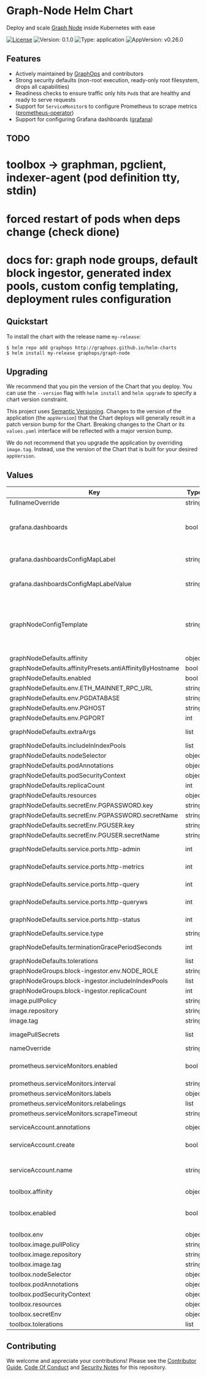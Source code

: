 # Graph-Node Helm Chart

Deploy and scale [Graph Node](https://github.com/graphprotocol/graph-node) inside Kubernetes with ease

[![License](https://img.shields.io/badge/License-Apache%202.0-blue.svg)](https://opensource.org/licenses/Apache-2.0) ![Version: 0.1.0](https://img.shields.io/badge/Version-0.1.0-informational?style=flat-square) ![Type: application](https://img.shields.io/badge/Type-application-informational?style=flat-square) ![AppVersion: v0.26.0](https://img.shields.io/badge/AppVersion-v0.26.0-informational?style=flat-square)

## Features

- Actively maintained by [GraphOps](https://graphops.xyz) and contributors
- Strong security defaults (non-root execution, ready-only root filesystem, drops all capabilities)
- Readiness checks to ensure traffic only hits `Pod`s that are healthy and ready to serve requests
- Support for `ServiceMonitor`s to configure Prometheus to scrape metrics ([prometheus-operator](https://github.com/prometheus-operator/prometheus-operator))
- Support for configuring Grafana dashboards ([grafana](https://github.com/grafana/helm-charts/tree/main/charts/grafana))

## TODO
# toolbox -> graphman, pgclient, indexer-agent (pod definition tty, stdin)
# forced restart of pods when deps change (check dione)
# docs for: graph node groups, default block ingestor, generated index pools, custom config templating, deployment rules configuration

## Quickstart

To install the chart with the release name `my-release`:

```console
$ helm repo add graphops http://graphops.github.io/helm-charts
$ helm install my-release graphops/graph-node
```

## Upgrading

We recommend that you pin the version of the Chart that you deploy. You can use the `--version` flag with `helm install` and `helm upgrade` to specify a chart version constraint.

This project uses [Semantic Versioning](https://semver.org/). Changes to the version of the application (the `appVersion`) that the Chart deploys will generally result in a patch version bump for the Chart. Breaking changes to the Chart or its `values.yaml` interface will be reflected with a major version bump.

We do not recommend that you upgrade the application by overriding `image.tag`. Instead, use the version of the Chart that is built for your desired `appVersion`.

## Values

| Key | Type | Default | Description |
|-----|------|---------|-------------|
| fullnameOverride | string | `""` |  |
| grafana.dashboards | bool | `false` | Enable creation of Grafana dashboards. [Grafana chart](https://github.com/grafana/helm-charts/tree/main/charts/grafana#grafana-helm-chart) must be configured to search this namespace, see `sidecar.dashboards.searchNamespace` |
| grafana.dashboardsConfigMapLabel | string | `"grafana_dashboard"` | Must match `sidecar.dashboards.label` value for the [Grafana chart](https://github.com/grafana/helm-charts/tree/main/charts/grafana#grafana-helm-chart) |
| grafana.dashboardsConfigMapLabelValue | string | `""` | Must match `sidecar.dashboards.labelValue` value for the [Grafana chart](https://github.com/grafana/helm-charts/tree/main/charts/grafana#grafana-helm-chart) |
| graphNodeConfigTemplate | string | `"[store]\n[store.primary]\nconnection = \"postgresql://${PGUSER}:${PGPASSWORD}@${PGHOST}:${PGPORT}/${PGDATABASE}\"\n# weight = 0\npool_size = 10\n[chains]\ningestor = \"{{ .Release.Name }}-block-ingestor-0\"\n[chains.mainnet]\nshard = \"primary\"\nprovider = [\n  { label = \"eth-mainnet\", url = \"${ETH_MAINNET_RPC_URL}\", features = [ \"archive\", \"traces\" ] }\n]\n[deployment]\n# Deployment rules match top to bottom\n[[deployment.rule]]\n# DEFAULT RULE\n# There's no 'match' field, so any subgraph that hasn't matched above, matches this rule\nshards = [\"primary\"]\nindexers = {{ toJson .generated.indexPools.default }}\n"` | [Configuration for graph-node](https://github.com/graphprotocol/graph-node/blob/master/docs/config.md) |
| graphNodeDefaults.affinity | object | `{}` |  |
| graphNodeDefaults.affinityPresets.antiAffinityByHostname | bool | `true` |  |
| graphNodeDefaults.enabled | bool | `true` |  |
| graphNodeDefaults.env.ETH_MAINNET_RPC_URL | string | `nil` |  |
| graphNodeDefaults.env.PGDATABASE | string | `nil` |  |
| graphNodeDefaults.env.PGHOST | string | `nil` |  |
| graphNodeDefaults.env.PGPORT | int | `5432` |  |
| graphNodeDefaults.extraArgs | list | `[]` | Additional CLI arguments to pass to Graph Node |
| graphNodeDefaults.includeInIndexPools | list | `[]` |  |
| graphNodeDefaults.nodeSelector | object | `{}` |  |
| graphNodeDefaults.podAnnotations | object | `{}` | Annotations for the `Pod` |
| graphNodeDefaults.podSecurityContext | object | `{"fsGroup":101337,"runAsGroup":101337,"runAsNonRoot":true,"runAsUser":101337}` | Pod-wide security context |
| graphNodeDefaults.replicaCount | int | `1` |  |
| graphNodeDefaults.resources | object | `{}` |  |
| graphNodeDefaults.secretEnv.PGPASSWORD.key | string | `"password"` |  |
| graphNodeDefaults.secretEnv.PGPASSWORD.secretName | string | `"postgres-config"` |  |
| graphNodeDefaults.secretEnv.PGUSER.key | string | `"username"` |  |
| graphNodeDefaults.secretEnv.PGUSER.secretName | string | `"postgres-config"` |  |
| graphNodeDefaults.service.ports.http-admin | int | `8020` | Service Port to expose Graph Node Admin endpoint on |
| graphNodeDefaults.service.ports.http-metrics | int | `8040` | Service Port to expose Graph Node Metrics endpoint on |
| graphNodeDefaults.service.ports.http-query | int | `8000` | Service Port to expose Graph Node Query endpoint on |
| graphNodeDefaults.service.ports.http-queryws | int | `8001` | Service Port to expose Graph Node Websocket Query endpoint on |
| graphNodeDefaults.service.ports.http-status | int | `8030` | Service Port to expose Graph Node Status endpoint on |
| graphNodeDefaults.service.type | string | `"ClusterIP"` |  |
| graphNodeDefaults.terminationGracePeriodSeconds | int | `60` | Amount of time to wait before force-killing the Erigon process |
| graphNodeDefaults.tolerations | list | `[]` |  |
| graphNodeGroups.block-ingestor.env.NODE_ROLE | string | `"index-node"` |  |
| graphNodeGroups.block-ingestor.includeInIndexPools | list | `[]` |  |
| graphNodeGroups.block-ingestor.replicaCount | int | `1` |  |
| image.pullPolicy | string | `"IfNotPresent"` |  |
| image.repository | string | `"graphprotocol/graph-node"` | Image for Graph Node |
| image.tag | string | Chart.appVersion | Overrides the image tag |
| imagePullSecrets | list | `[]` | Pull secrets required to fetch the Image |
| nameOverride | string | `""` |  |
| prometheus.serviceMonitors.enabled | bool | `false` | Enable monitoring by creating `ServiceMonitor` CRDs ([prometheus-operator](https://github.com/prometheus-operator/prometheus-operator)) |
| prometheus.serviceMonitors.interval | string | `nil` |  |
| prometheus.serviceMonitors.labels | object | `{}` |  |
| prometheus.serviceMonitors.relabelings | list | `[]` |  |
| prometheus.serviceMonitors.scrapeTimeout | string | `nil` |  |
| serviceAccount.annotations | object | `{}` | Annotations to add to the service account |
| serviceAccount.create | bool | `true` | Specifies whether a service account should be created |
| serviceAccount.name | string | `""` | The name of the service account to use. If not set and create is true, a name is generated using the fullname template |
| toolbox.affinity | object | `{}` |  |
| toolbox.enabled | bool | `true` | Enable deployment of a toolbox container containing preconfigured tools to interact with graph-node and the database |
| toolbox.env | object | `{}` |  |
| toolbox.image.pullPolicy | string | `"IfNotPresent"` |  |
| toolbox.image.repository | string | `"graphprotocol/graph-node"` |  |
| toolbox.image.tag | string | `""` | Overrides the image tag |
| toolbox.nodeSelector | object | `{}` |  |
| toolbox.podAnnotations | object | `{}` |  |
| toolbox.podSecurityContext | object | `{"fsGroup":101337,"runAsGroup":101337,"runAsNonRoot":true,"runAsUser":101337}` | Pod-wide security context |
| toolbox.resources | object | `{}` |  |
| toolbox.secretEnv | object | `{}` |  |
| toolbox.tolerations | list | `[]` |  |

## Contributing

We welcome and appreciate your contributions! Please see the [Contributor Guide](/CONTRIBUTING.md), [Code Of Conduct](/CODE_OF_CONDUCT.md) and [Security Notes](/SECURITY.md) for this repository.